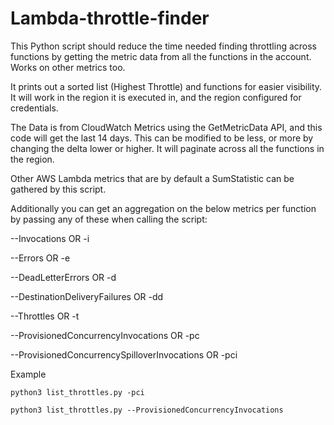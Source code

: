 # Lambda-throttle-finder
This Python script should reduce the time needed finding throttling across functions by getting the metric data from all the functions in the account. Works on other metrics too.

It prints out a sorted list (Highest Throttle) and functions for easier visibility. It will work in the region it is executed in, and the region configured for credentials.

The Data is from CloudWatch Metrics using the GetMetricData API, and this code will get the last 14 days. This can be modified to be less, or more by changing the delta lower or higher. 
It will paginate across all the functions in the region.

Other AWS Lambda metrics that are by default a SumStatistic can be gathered by this script.

Additionally you can get an aggregation on the below metrics per function by passing any of these when calling the script:

--Invocations OR -i 

--Errors OR -e

--DeadLetterErrors OR -d

--DestinationDeliveryFailures OR -dd

--Throttles OR -t

--ProvisionedConcurrencyInvocations OR -pc

--ProvisionedConcurrencySpilloverInvocations OR -pci

Example

```python3 list_throttles.py -pci```

```python3 list_throttles.py --ProvisionedConcurrencyInvocations```

